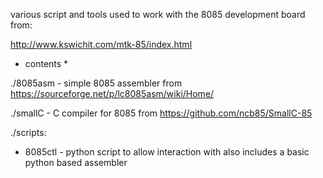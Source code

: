 
various script and tools used to work with the 8085 development board from:

http://www.kswichit.com/mtk-85/index.html

* contents *

./8085asm - simple 8085 assembler from https://sourceforge.net/p/lc8085asm/wiki/Home/

./smallC - C compiler for 8085 from https://github.com/ncb85/SmallC-85

./scripts:
  - 8085ctl - python script to allow interaction with also includes a basic python based assembler
